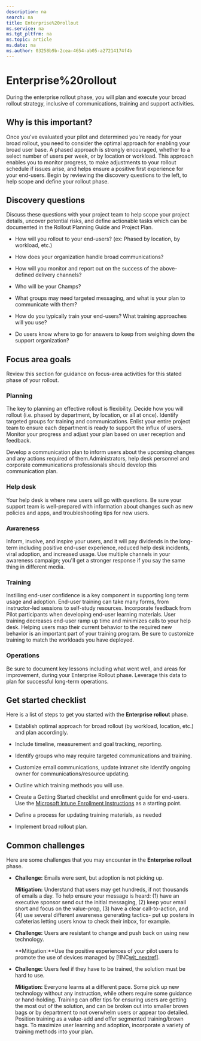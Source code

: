 ```yaml
---
description: na
search: na
title: Enterprise%20rollout
ms.service: na
ms.tgt_pltfrm: na
ms.topic: article
ms.date: na
ms.author: 03258b9b-2cea-4654-ab05-a27214174f4b
---
```

# Enterprise%20rollout
During the enterprise rollout phase, you will plan and execute your broad rollout strategy, inclusive of communications, training and support activities.

## Why is this important?
Once you've evaluated your pilot and determined you're ready for your broad rollout, you need to consider the optimal approach for enabling your broad user base. A phased approach is strongly encouraged, whether to a select number of users per week, or by location or workload. This approach enables you to monitor progress, to make adjustments to your rollout schedule if issues arise, and helps ensure a positive first experience for your end-users.
Begin by reviewing the discovery questions to the left, to help scope and define your rollout phase.

## Discovery questions
Discuss these questions with your project team to help scope your project details, uncover potential risks, and define actionable tasks which can be documented in the  Rollout Planning Guide and Project Plan.

- How will you rollout to your end-users? (ex: Phased by location, by workload, etc.)

- How does your organization handle broad communications?

- How will you monitor and report out on the success of the above-defined delivery channels?

- Who will be your Champs?

- What groups may need targeted messaging,  and what is your plan to communicate with them?

- How do you typically train your end-users? What training approaches will you use?

- Do users know where to go for answers to keep from weighing down the support organization?

## Focus area goals
Review this section for guidance on focus-area activities for this stated phase of your rollout.

### Planning
The key to planning an effective rollout is flexibility. Decide how you will rollout (i.e. phased by department, by location, or all at once). Identify targeted groups for training and communications. Enlist your entire project team to ensure each department is ready to support the influx of users. Monitor your progress and adjust your plan based on user reception and feedback.

Develop a communication plan to inform users about the upcoming changes and any actions required of them.Administrators, help desk personnel and corporate communications professionals should develop this communication plan.

### Help desk
Your help desk is where new users will go with questions. Be sure your support team is well-prepared with information about  changes such as new policies and apps, and troubleshooting tips for new users.

### Awareness
Inform, involve, and inspire your users, and it will pay dividends in the long-term including positive end-user experience, reduced help desk incidents, viral adoption, and increased usage. Use multiple channels in your awareness campaign; you'll get a stronger response if you say the same thing in different media.

### Training
Instilling end-user confidence is a key component in supporting long term usage and adoption. End-user training can take many forms, from instructor-led sessions to self-study resources. Incorporate feedback from Pilot participants when developing end-user learning materials. User training decreases end-user ramp up time and minimizes calls to your help desk. Helping users map their current behavior to the required new behavior is an important part of your training program. Be sure to customize training to match the workloads you have deployed.

### Operations
Be sure to document key lessons including what went well, and areas for improvement, during your Enterprise Rollout phase. Leverage this data to plan for successful long-term operations.

## Get started checklist
Here is a list of steps to get you started with the **Enterprise rollout** phase.

- Establish optimal approach for broad rollout (by workload, location, etc.) and plan accordingly.

- Include timeline, measurement and goal tracking, reporting.

- Identify groups who may require targeted communications and training.

- Customize email communications, update intranet site
   Identify ongoing owner for communications/resource updating.

- Outline which training methods you will use.

- Create a Getting Started checklist and enrollment guide for end-users.
   Use the [Microsoft Intune Enrollment Instructions](https://www.microsoft.com/en-us/download/details.aspx?id=46398) as a starting point.

- Define a process for updating training materials, as needed

- Implement broad rollout plan.

## Common challenges
Here are some  challenges that you may encounter in the **Enterprise rollout** phase.

- **Challenge:** Emails were sent, but adoption is not picking up.

   **Mitigation:** Understand that users may get hundreds, if not thousands of emails a day. To help ensure your message is heard: (1) have an executive sponsor send out the initial messaging, (2) keep your email short and focus on the value-prop, (3) have a clear call-to-action, and (4) use several different awareness generating tactics- put up posters in cafeterias letting users know to check their inbox, for example.

- **Challenge:** Users are resistant to change and push back on using new technology.

   **Mitigation:**Use the positive experiences of your pilot users to promote the use of devices managed by [!INC[wit_nextref](../Token/wit_nextref_md.md)].

- **Challenge:** Users feel if they have to be trained, the solution must be hard to use.

   **Mitigation:** Everyone learns at a different pace. Some pick up new technology without any instruction, while others require some guidance or hand-holding. Training can offer tips for ensuring users are getting the most out of the solution, and can be broken out into smaller brown bags or by department to not overwhelm users or appear too detailed. Position training as a value-add and offer segmented training/brown bags. To maximize user learning and adoption, incorporate a variety of training methods into your plan.

